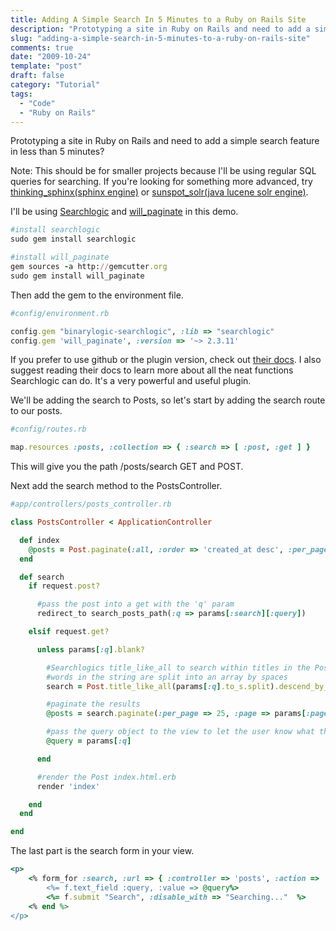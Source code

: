 ```yaml
---
title: Adding A Simple Search In 5 Minutes to a Ruby on Rails Site
description: "Prototyping a site in Ruby on Rails and need to add a simple search feature in less than 5 minutes?"
slug: "adding-a-simple-search-in-5-minutes-to-a-ruby-on-rails-site"
comments: true
date: "2009-10-24"
template: "post"
draft: false
category: "Tutorial"
tags:
  - "Code"
  - "Ruby on Rails"
---
```


Prototyping a site in Ruby on Rails and need to add a simple search feature in less than 5 minutes?

Note: This should be for smaller projects because I'll be using regular SQL queries for searching. If you're looking for something more advanced, try [thinking\_sphinx(sphinx engine)](https://freelancing-gods.com/thinking-sphinx/v4/) or [sunspot\_solr(java lucene solr engine)](https://sunspot.github.io/).

I'll be using [Searchlogic](https://github.com/binarylogic/searchlogic) and [will\_paginate](https://github.com/mislav/will_paginate) in this demo.

```ruby
#install searchlogic
sudo gem install searchlogic

#install will_paginate
gem sources -a http://gemcutter.org
sudo gem install will_paginate
```

Then add the gem to the environment file.

```ruby
#config/environment.rb

config.gem "binarylogic-searchlogic", :lib => "searchlogic"
config.gem 'will_paginate', :version => '~> 2.3.11'
```

If you prefer to use github or the plugin version, check out [their docs](https://rdoc.info/projects/binarylogic/searchlogic). I also suggest reading their docs to learn more about all the neat functions Searchlogic can do. It's a very powerful and useful plugin.

We'll be adding the search to Posts, so let's start by adding the search route to our posts.

```ruby
#config/routes.rb

map.resources :posts, :collection => { :search => [ :post, :get ] }
```

This will give you the path /posts/search GET and POST.

Next add the search method to the PostsController.

```ruby
#app/controllers/posts_controller.rb

class PostsController < ApplicationController

  def index
    @posts = Post.paginate(:all, :order => 'created_at desc', :per_page => 25, :page => params[:page])
  end

  def search
    if request.post?

      #pass the post into a get with the 'q' param
      redirect_to search_posts_path(:q => params[:search][:query])

    elsif request.get?

      unless params[:q].blank?

        #Searchlogics title_like_all to search within titles in the Post model for any of the words in the query.
        #words in the string are split into an array by spaces
        search = Post.title_like_all(params[:q].to_s.split).descend_by_created_at

        #paginate the results
        @posts = search.paginate(:per_page => 25, :page => params[:page])

        #pass the query object to the view to let the user know what they searched for
        @query = params[:q]

      end

      #render the Post index.html.erb
      render 'index'

    end
  end

end
```

The last part is the search form in your view.

```ruby
<p>
	<% form_for :search, :url => { :controller => 'posts', :action => 'search' } do |f| %>
		<%= f.text_field :query, :value => @query%>
		<%= f.submit "Search", :disable_with => "Searching..."  %>
	<% end %>
</p>
```